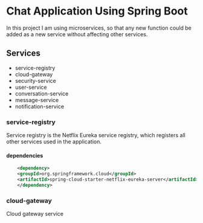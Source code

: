 # Chat Application Using Spring Boot

In this project I am using microservices, so that any new function could be added as a new service without affecting other services.

## Services

  * service-registry
  * cloud-gateway
  * security-service
  * user-service
  * conversation-service
  * message-service
  * notification-service
  
### service-registry

Service registry is the Netflix Eureka service registry, which registers all other services used in the application.

#### dependencies
```xml
    <dependency>
	<groupId>org.springframework.cloud</groupId>
	<artifactId>spring-cloud-starter-netflix-eureka-server</artifactId>
    </dependency>
```

### cloud-gateway

Cloud gateway service 

